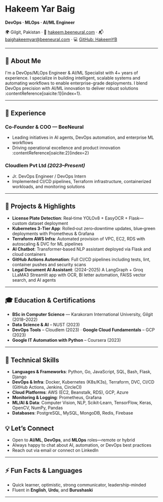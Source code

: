 # Hakeem Yar Baig

**DevOps · MLOps · AI/ML Engineer**

🌍 Gilgit, Pakistan · 🔗 [hakeem.beeneural.com](https://hakeem.beeneural.com) · 📬 baighakeemyar@beeneural.com · 💻 [GitHub: HakeemYB](https://github.com/HakeemYB)

---

## 🚀 About Me
I'm a DevOps/MLOps Engineer & AI/ML Specialist with 4+ years of experience. I specialize in building intelligent, scalable systems and automating workflows to enable enterprise-grade deployments. I blend DevOps precision with AI/ML innovation to deliver robust solutions :contentReference[oaicite:1]{index=1}.

---

## 🏢 Experience

### **Co‑Founder & COO — BeeNeural**
- Leading initiatives in AI agents, DevOps automation, and enterprise ML workflows  
- Driving operational excellence and product innovation :contentReference[oaicite:2]{index=2}

### **Cloudlem Pvt Ltd** *(2023–Present)*  
- Jr. DevOps Engineer / DevOps Intern  
- Implemented CI/CD pipelines, Terraform infrastructure, containerized workloads, and monitoring solutions

---

## 🔧 Projects & Highlights

- **License Plate Detection**: Real‑time YOLOv8 + EasyOCR + Flask—custom dataset deployment  
- **Kubernetes 3‑Tier App**: Rolled‑out zero‑downtime updates, blue‑green deployments with Prometheus & Grafana  
- **Terraform AWS Infra**: Automated provision of VPC, EC2, RDS with autoscaling & DVC for ML pipelines  
- **AI Chatbot**: Transformer‑based NLP assistant deployed via Flask and cloud containers  
- **GitHub Actions Automation**: Full CI/CD pipelines including tests, lint, container pushes and security scans  
- **Legal Document AI Assistant**: (2024–2025) A LangGraph + Groq LLaMA3 Streamlit app with OCR, BI letter automation, FAISS vector search, and AI agents

---

## 🎓 Education & Certifications

- **BSc in Computer Science** — Karakoram International University, Gilgit (2018–2022)  
- **Data Science & AI** – NUST (2023)  
- **DevOps Tools** – Cloudlem (2023) · **Google Cloud Fundamentals** – GCP (2023)  
- **Google IT Automation with Python** – Coursera (2023)

---

## 🧠 Technical Skills

- **Languages & Frameworks**: Python, Go, JavaScript, SQL, Bash, Flask, Django  
- **DevOps & Infra**: Docker, Kubernetes (K8s/K3s), Terraform, DVC, CI/CD (GitHub Actions, Jenkins, CircleCI)  
- **Cloud Platforms**: AWS (EC2, Beanstalk, RDS), GCP, Azure  
- **Monitoring & Logging**: Prometheus, Grafana  
- **ML/AI & Data**: Computer Vision, NLP, Scikit‑Learn, TensorFlow, Keras, OpenCV, NumPy, Pandas  
- **Databases**: PostgreSQL, MySQL, MongoDB, Redis, Firebase


## 💡 Let’s Connect

- Open to **AI/ML**, **DevOps**, and **MLOps** roles—remote or hybrid  
- Always happy to chat about AI, automation, or DevOps best practices  
- Reach out via email or connect on LinkedIn

---

## ⚡ Fun Facts & Languages

- Quick learner, optimistic, strong communicator, leadership-minded  
- Fluent in **English**, **Urdu**, and **Burushaski**

---

